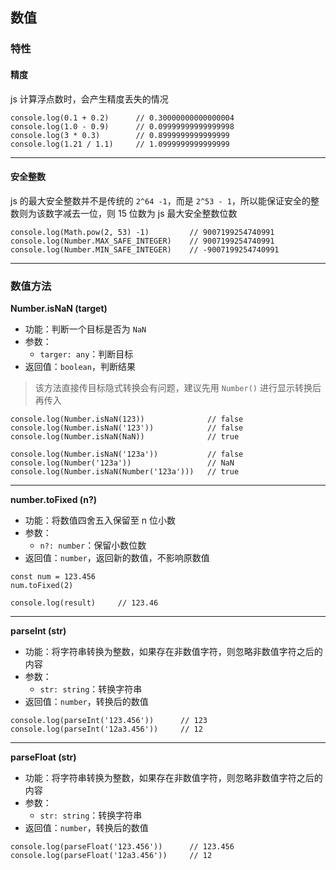 ## 数值

### 特性

#### 精度

js 计算浮点数时，会产生精度丢失的情况

```tsx
console.log(0.1 + 0.2)      // 0.30000000000000004
console.log(1.0 - 0.9)      // 0.09999999999999998
console.log(3 * 0.3)        // 0.8999999999999999
console.log(1.21 / 1.1)     // 1.0999999999999999
```

----

#### 安全整数

js 的最大安全整数并不是传统的 `2^64 -1`，而是 `2^53 - 1`，所以能保证安全的整数则为该数字减去一位，则 15 位数为 js 最大安全整数位数

```tsx
console.log(Math.pow(2, 53) -1)         // 9007199254740991
console.log(Number.MAX_SAFE_INTEGER)    // 9007199254740991
console.log(Number.MIN_SAFE_INTEGER)    // -9007199254740991
```



------

### 数值方法

**Number.isNaN (target)**

- 功能：判断一个目标是否为 `NaN`
- 参数：
  - `targer: any`：判断目标
- 返回值：`boolean`，判断结果

> 该方法直接传目标隐式转换会有问题，建议先用 `Number()` 进行显示转换后再传入

```tsx
console.log(Number.isNaN(123))              // false
console.log(Number.isNaN('123'))            // false
console.log(Number.isNaN(NaN))              // true

console.log(Number.isNaN('123a'))           // false
console.log(Number('123a'))                 // NaN
console.log(Number.isNaN(Number('123a')))   // true
```

----

**number.toFixed (n?)**

- 功能：将数值四舍五入保留至 n 位小数
- 参数：
  - `n?: number`：保留小数位数
- 返回值：`number`，返回新的数值，不影响原数值

```tsx
const num = 123.456
num.toFixed(2)

console.log(result)     // 123.46
```

-----

**parseInt (str)**

- 功能：将字符串转换为整数，如果存在非数值字符，则忽略非数值字符之后的内容
- 参数：
  - `str: string`：转换字符串
- 返回值：`number`，转换后的数值

```tsx
console.log(parseInt('123.456'))      // 123
console.log(parseInt('12a3.456'))     // 12
```

-----

**parseFloat (str)**

- 功能：将字符串转换为整数，如果存在非数值字符，则忽略非数值字符之后的内容
- 参数：
  - `str: string`：转换字符串
- 返回值：`number`，转换后的数值

```tsx
console.log(parseFloat('123.456'))      // 123.456
console.log(parseFloat('12a3.456'))     // 12
```

